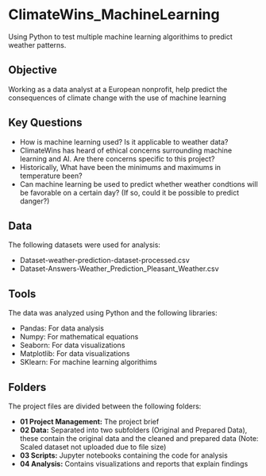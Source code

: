 # ClimateWins_MachineLearning
Using Python to test multiple machine learning algorithims to predict weather patterns.

## Objective
Working as a data analyst at a European nonprofit, help predict the consequences of climate change with the use of machine learning

## Key Questions
- How is machine learning used? Is it applicable to weather data?
- ClimateWins has heard of ethical concerns surrounding machine learning and AI. Are there concerns specific to this project?
- Historically, What have been the minimums and maximums in temperature been?
- Can machine learning be used to predict whether weather condtions will be favorable on a certain day? (If so, could it be possible to predict danger?)

## Data
The following datasets were used for analysis:
- Dataset-weather-prediction-dataset-processed.csv
- Dataset-Answers-Weather_Prediction_Pleasant_Weather.csv

## Tools
The data was analyzed using Python and the following libraries:
- Pandas: For data analysis
- Numpy: For mathematical equations
- Seaborn: For data visualizations
- Matplotlib: For data visualizations
- SKlearn: For machine learning algorithims

## Folders
The project files are divided between the following folders:
- **01 Project Management:** The project brief
- **02 Data:** Separated into two subfolders (Original and Prepared Data), these contain the original data and the cleaned and prepared data (Note: Scaled dataset not uploaded due to file size)
- **03 Scripts:** Jupyter notebooks containing the code for analysis
- **04 Analysis:** Contains visualizations and reports that explain findings
